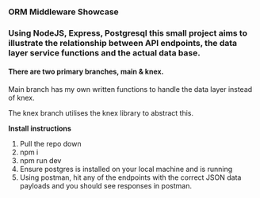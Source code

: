### ORM Middleware Showcase

### Using NodeJS, Express, Postgresql this small project aims to illustrate the relationship between API endpoints, the data layer service functions and the actual data base. 

#### There are two primary branches, main & knex.

Main branch has my own written functions to handle the data layer instead of knex.

The knex branch utilises the knex library to abstract this.

**Install instructions**
1. Pull the repo down
2. npm i
3. npm run dev
4. Ensure postgres is installed on your local machine and is running
5. Using postman, hit any of the endpoints with the correct JSON data payloads and you should see responses in postman. 
